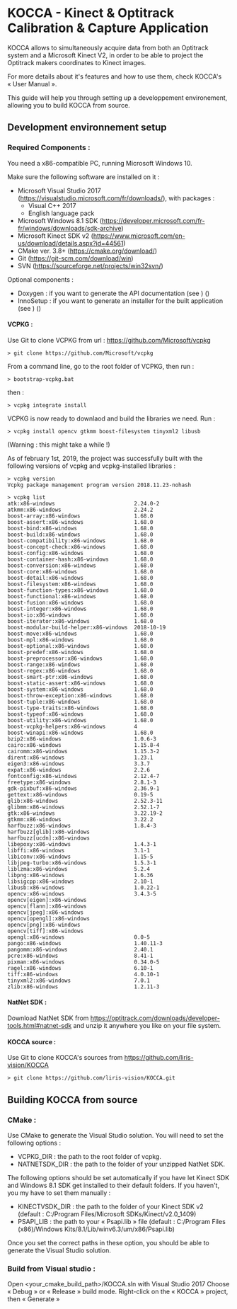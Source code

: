 # KOCCA - Kinect & Optitrack Calibration & Capture Application

KOCCA allows to simultaneously acquire data from both an Optitrack system and a Microsoft Kinect V2, in order to be able to project the Optitrack makers coordinates to Kinect images.

For more details about it's features and how to use them, check KOCCA's « User Manual ».

This guide will help you through setting up a developpement environement, allowing you to build KOCCA from source.

## Development environnement setup

### Required Components :
You need a x86-compatible PC, running Microsoft Windows 10.

Make sure the following software are installed on it :
- Microsoft Visual Studio 2017 (https://visualstudio.microsoft.com/fr/downloads/), with packages :
	- Visual C++ 2017
	- English language pack
- Microsoft Windows 8.1 SDK (https://developer.microsoft.com/fr-fr/windows/downloads/sdk-archive)
- Microsoft Kinect SDK v2  (https://www.microsoft.com/en-us/download/details.aspx?id=44561)
- CMake  ver. 3.8+ (https://cmake.org/download/)
- Git  (https://git-scm.com/download/win)
- SVN  (https://sourceforge.net/projects/win32svn/)

Optional components :
- Doxygen : if you want to generate the API documentation (see ) ()
- InnoSetup : if you want to generate an installer for the built application (see ) ()


#### VCPKG :
Use Git to clone VCPKG from url : https://github.com/Microsoft/vcpkg

	> git clone https://github.com/Microsoft/vcpkg

From a command line, go to the root folder of VCPKG, then run :

	> bootstrap-vcpkg.bat

then :

	> vcpkg integrate install

VCPKG is now ready to downlaod and build the libraries we need. Run :

	> vcpkg install opencv gtkmm boost-filesystem tinyxml2 libusb

(Warning : this might take a while !)

As of february 1st, 2019, the project was successfully built with the following versions of vcpkg and vcpkg-installed libraries :

	> vcpkg version
	Vcpkg package management program version 2018.11.23-nohash

	> vcpkg list
	atk:x86-windows							2.24.0-2
	atkmm:x86-windows						2.24.2
	boost-array:x86-windows					1.68.0
	boost-assert:x86-windows				1.68.0
	boost-bind:x86-windows					1.68.0
	boost-build:x86-windows					1.68.0 
	boost-compatibility:x86-windows			1.68.0
	boost-concept-check:x86-windows			1.68.0
	boost-config:x86-windows				1.68.0
	boost-container-hash:x86-windows		1.68.0
	boost-conversion:x86-windows			1.68.0
	boost-core:x86-windows					1.68.0
	boost-detail:x86-windows				1.68.0
	boost-filesystem:x86-windows			1.68.0
	boost-function-types:x86-windows		1.68.0
	boost-functional:x86-windows			1.68.0
	boost-fusion:x86-windows				1.68.0
	boost-integer:x86-windows				1.68.0
	boost-io:x86-windows					1.68.0
	boost-iterator:x86-windows				1.68.0
	boost-modular-build-helper:x86-windows	2018-10-19
	boost-move:x86-windows					1.68.0
	boost-mpl:x86-windows					1.68.0
	boost-optional:x86-windows				1.68.0
	boost-predef:x86-windows				1.68.0
	boost-preprocessor:x86-windows			1.68.0
	boost-range:x86-windows					1.68.0
	boost-regex:x86-windows					1.68.0
	boost-smart-ptr:x86-windows				1.68.0
	boost-static-assert:x86-windows			1.68.0
	boost-system:x86-windows				1.68.0
	boost-throw-exception:x86-windows		1.68.0
	boost-tuple:x86-windows					1.68.0
	boost-type-traits:x86-windows			1.68.0
	boost-typeof:x86-windows				1.68.0
	boost-utility:x86-windows				1.68.0
	boost-vcpkg-helpers:x86-windows			4
	boost-winapi:x86-windows				1.68.0
	bzip2:x86-windows						1.0.6-3
	cairo:x86-windows						1.15.8-4
	cairomm:x86-windows						1.15.3-2
	dirent:x86-windows						1.23.1
	eigen3:x86-windows						3.3.7
	expat:x86-windows						2.2.6 
	fontconfig:x86-windows					2.12.4-7
	freetype:x86-windows					2.8.1-3
	gdk-pixbuf:x86-windows					2.36.9-1
	gettext:x86-windows						0.19-5
	glib:x86-windows						2.52.3-11
	glibmm:x86-windows						2.52.1-7
	gtk:x86-windows							3.22.19-2 
	gtkmm:x86-windows						3.22.2 
	harfbuzz:x86-windows					1.8.4-3
	harfbuzz[glib]:x86-windows
	harfbuzz[ucdn]:x86-windows
	libepoxy:x86-windows					1.4.3-1
	libffi:x86-windows						3.1-1 
	libiconv:x86-windows					1.15-5
	libjpeg-turbo:x86-windows				1.5.3-1
	liblzma:x86-windows						5.2.4
	libpng:x86-windows						1.6.36
	libsigcpp:x86-windows					2.10-1
	libusb:x86-windows						1.0.22-1
	opencv:x86-windows						3.4.3-5
	opencv[eigen]:x86-windows
	opencv[flann]:x86-windows
	opencv[jpeg]:x86-windows
	opencv[opengl]:x86-windows
	opencv[png]:x86-windows
	opencv[tiff]:x86-windows
	opengl:x86-windows						0.0-5
	pango:x86-windows						1.40.11-3
	pangomm:x86-windows						2.40.1
	pcre:x86-windows						8.41-1
	pixman:x86-windows						0.34.0-5
	ragel:x86-windows						6.10-1
	tiff:x86-windows						4.0.10-1
	tinyxml2:x86-windows					7.0.1
	zlib:x86-windows						1.2.11-3


#### NatNet SDK :
Download NatNet SDK from https://optitrack.com/downloads/developer-tools.html#natnet-sdk and unzip it anywhere you like on your file system.


#### KOCCA source :
Use Git to clone KOCCA's sources from https://github.com/liris-vision/KOCCA

	> git clone https://github.com/liris-vision/KOCCA.git

## Building KOCCA from source

### CMake :

Use CMake to generate the Visual Studio solution.
You will need to set the following options :
- VCPKG_DIR : the path to the root folder of vcpkg.
- NATNETSDK_DIR : the path to the folder of your unzipped NatNet SDK.

The following options should be set automatically if you have let Kinect SDK and Windows 8.1 SDK get installed to their default folders. If you haven't, you my have to set them manually :

- KINECTVSDK_DIR : the path to the folder of your Kinect SDK v2 (default : C:/Program Files/Microsoft SDKs/Kinect/v2.0_1409)
- PSAPI_LIB : the path to your « Psapi.lib » file (default : C:/Program Files (x86)/Windows Kits/8.1/Lib/winv6.3/um/x86/Psapi.lib)

Once you set the correct paths in these option, you should be able to generate the Visual Studio  solution.


### Build from Visual studio :

Open <your_cmake_build_path>/KOCCA.sln with Visual Studio 2017
Choose « Debug » or « Release » build mode.
Right-click on the « KOCCA » project, then « Generate »
